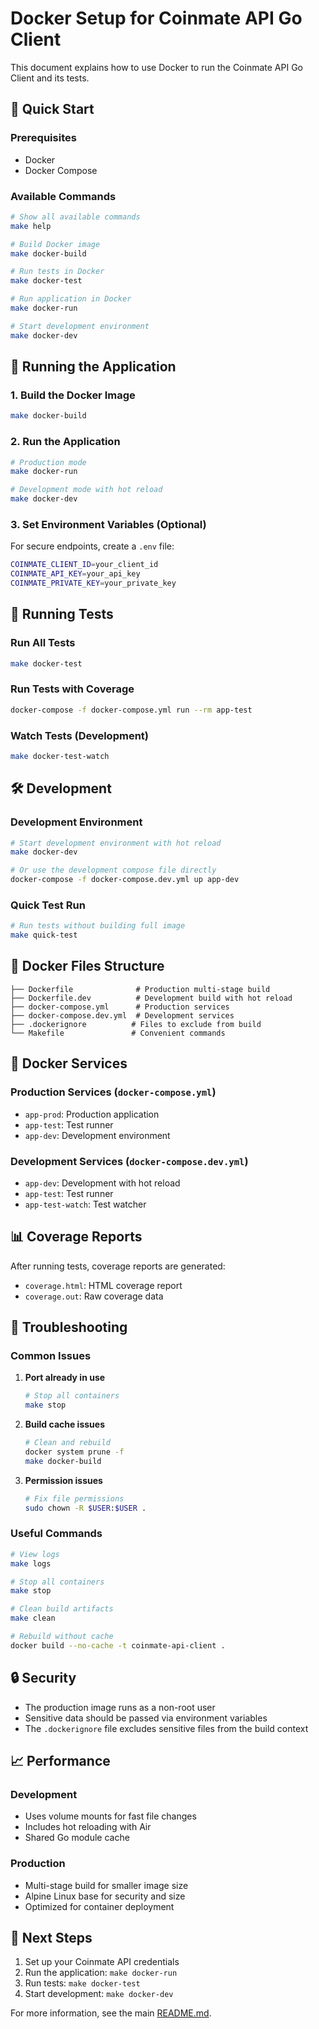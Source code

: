 # Docker Setup for Coinmate API Go Client

This document explains how to use Docker to run the Coinmate API Go Client and its tests.

## 🐳 Quick Start

### Prerequisites
- Docker
- Docker Compose

### Available Commands

```bash
# Show all available commands
make help

# Build Docker image
make docker-build

# Run tests in Docker
make docker-test

# Run application in Docker
make docker-run

# Start development environment
make docker-dev
```

## 🚀 Running the Application

### 1. Build the Docker Image
```bash
make docker-build
```

### 2. Run the Application
```bash
# Production mode
make docker-run

# Development mode with hot reload
make docker-dev
```

### 3. Set Environment Variables (Optional)
For secure endpoints, create a `.env` file:
```bash
COINMATE_CLIENT_ID=your_client_id
COINMATE_API_KEY=your_api_key
COINMATE_PRIVATE_KEY=your_private_key
```

## 🧪 Running Tests

### Run All Tests
```bash
make docker-test
```

### Run Tests with Coverage
```bash
docker-compose -f docker-compose.yml run --rm app-test
```

### Watch Tests (Development)
```bash
make docker-test-watch
```

## 🛠️ Development

### Development Environment
```bash
# Start development environment with hot reload
make docker-dev

# Or use the development compose file directly
docker-compose -f docker-compose.dev.yml up app-dev
```

### Quick Test Run
```bash
# Run tests without building full image
make quick-test
```

## 📁 Docker Files Structure

```
├── Dockerfile              # Production multi-stage build
├── Dockerfile.dev          # Development build with hot reload
├── docker-compose.yml      # Production services
├── docker-compose.dev.yml  # Development services
├── .dockerignore          # Files to exclude from build
└── Makefile               # Convenient commands
```

## 🔧 Docker Services

### Production Services (`docker-compose.yml`)
- `app-prod`: Production application
- `app-test`: Test runner
- `app-dev`: Development environment

### Development Services (`docker-compose.dev.yml`)
- `app-dev`: Development with hot reload
- `app-test`: Test runner
- `app-test-watch`: Test watcher

## 📊 Coverage Reports

After running tests, coverage reports are generated:
- `coverage.html`: HTML coverage report
- `coverage.out`: Raw coverage data

## 🐛 Troubleshooting

### Common Issues

1. **Port already in use**
   ```bash
   # Stop all containers
   make stop
   ```

2. **Build cache issues**
   ```bash
   # Clean and rebuild
   docker system prune -f
   make docker-build
   ```

3. **Permission issues**
   ```bash
   # Fix file permissions
   sudo chown -R $USER:$USER .
   ```

### Useful Commands

```bash
# View logs
make logs

# Stop all containers
make stop

# Clean build artifacts
make clean

# Rebuild without cache
docker build --no-cache -t coinmate-api-client .
```

## 🔒 Security

- The production image runs as a non-root user
- Sensitive data should be passed via environment variables
- The `.dockerignore` file excludes sensitive files from the build context

## 📈 Performance

### Development
- Uses volume mounts for fast file changes
- Includes hot reloading with Air
- Shared Go module cache

### Production
- Multi-stage build for smaller image size
- Alpine Linux base for security and size
- Optimized for container deployment

## 🎯 Next Steps

1. Set up your Coinmate API credentials
2. Run the application: `make docker-run`
3. Run tests: `make docker-test`
4. Start development: `make docker-dev`

For more information, see the main [README.md](README.md).



